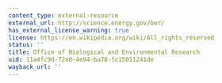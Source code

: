 ```yaml
---
content_type: external-resource
external_url: http://science.energy.gov/ber/
has_external_license_warning: true
license: https://en.wikipedia.org/wiki/All_rights_reserved
status: ''
title: Office of Biological and Environmental Research
uid: 11a4fc9d-72e0-4e94-ba78-fc15011241de
wayback_url: ''
---
```

